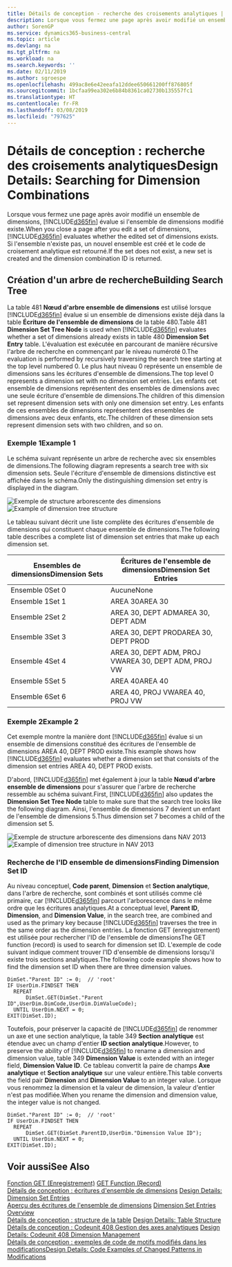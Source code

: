 ```yaml
---
title: Détails de conception - recherche des croisements analytiques | Microsoft Docs
description: Lorsque vous fermez une page après avoir modifié un ensemble de dimensions, Business Central évalue si l'ensemble de dimensions modifié existe. Si l'ensemble n'existe pas, un nouvel ensemble est créé et le code de croisement analytique est retourné.
author: SorenGP
ms.service: dynamics365-business-central
ms.topic: article
ms.devlang: na
ms.tgt_pltfrm: na
ms.workload: na
ms.search.keywords: ''
ms.date: 02/11/2019
ms.author: sgroespe
ms.openlocfilehash: 499ac8e6e42eeafa12ddee650661200ff876805f
ms.sourcegitcommit: 1bcfaa99ea302e6b84b8361ca02730b135557fc1
ms.translationtype: HT
ms.contentlocale: fr-FR
ms.lasthandoff: 03/08/2019
ms.locfileid: "797625"
---
```

# <a name="design-details-searching-for-dimension-combinations"></a><span data-ttu-id="fbb2d-104">Détails de conception : recherche des croisements analytiques</span><span class="sxs-lookup"><span data-stu-id="fbb2d-104">Design Details: Searching for Dimension Combinations</span></span>
<span data-ttu-id="fbb2d-105">Lorsque vous fermez une page après avoir modifié un ensemble de dimensions, [!INCLUDE[d365fin](includes/d365fin_md.md)] évalue si l'ensemble de dimensions modifié existe.</span><span class="sxs-lookup"><span data-stu-id="fbb2d-105">When you close a page after you edit a set of dimensions, [!INCLUDE[d365fin](includes/d365fin_md.md)] evaluates whether the edited set of dimensions exists.</span></span> <span data-ttu-id="fbb2d-106">Si l'ensemble n'existe pas, un nouvel ensemble est créé et le code de croisement analytique est retourné.</span><span class="sxs-lookup"><span data-stu-id="fbb2d-106">If the set does not exist, a new set is created and the dimension combination ID is returned.</span></span>  

## <a name="building-search-tree"></a><span data-ttu-id="fbb2d-107">Création d'un arbre de recherche</span><span class="sxs-lookup"><span data-stu-id="fbb2d-107">Building Search Tree</span></span>  
 <span data-ttu-id="fbb2d-108">La table 481 **Nœud d'arbre ensemble de dimensions** est utilisé lorsque [!INCLUDE[d365fin](includes/d365fin_md.md)] évalue si un ensemble de dimensions existe déjà dans la table **Écriture de l'ensemble de dimensions** de la table 480.</span><span class="sxs-lookup"><span data-stu-id="fbb2d-108">Table 481 **Dimension Set Tree Node** is used when [!INCLUDE[d365fin](includes/d365fin_md.md)] evaluates whether a set of dimensions already exists in table 480 **Dimension Set Entry** table.</span></span> <span data-ttu-id="fbb2d-109">L'évaluation est exécutée en parcourant de manière récursive l'arbre de recherche en commençant par le niveau numéroté 0.</span><span class="sxs-lookup"><span data-stu-id="fbb2d-109">The evaluation is performed by recursively traversing the search tree starting at the top level numbered 0.</span></span> <span data-ttu-id="fbb2d-110">Le plus haut niveau 0 représente un ensemble de dimensions sans les écritures d'ensemble de dimensions.</span><span class="sxs-lookup"><span data-stu-id="fbb2d-110">The top level 0 represents a dimension set with no dimension set entries.</span></span> <span data-ttu-id="fbb2d-111">Les enfants cet ensemble de dimensions représentent des ensembles de dimensions avec une seule écriture d'ensemble de dimensions.</span><span class="sxs-lookup"><span data-stu-id="fbb2d-111">The children of this dimension set represent dimension sets with only one dimension set entry.</span></span> <span data-ttu-id="fbb2d-112">Les enfants de ces ensembles de dimensions représentent des ensembles de dimensions avec deux enfants, etc.</span><span class="sxs-lookup"><span data-stu-id="fbb2d-112">The children of these dimension sets represent dimension sets with two children, and so on.</span></span>  

### <a name="example-1"></a><span data-ttu-id="fbb2d-113">Exemple 1</span><span class="sxs-lookup"><span data-stu-id="fbb2d-113">Example 1</span></span>  
 <span data-ttu-id="fbb2d-114">Le schéma suivant représente un arbre de recherche avec six ensembles de dimensions.</span><span class="sxs-lookup"><span data-stu-id="fbb2d-114">The following diagram represents a search tree with six dimension sets.</span></span> <span data-ttu-id="fbb2d-115">Seule l'écriture d'ensemble de dimensions distinctive est affichée dans le schéma.</span><span class="sxs-lookup"><span data-stu-id="fbb2d-115">Only the distinguishing dimension set entry is displayed in the diagram.</span></span>  

 <span data-ttu-id="fbb2d-116">![Exemple de structure arborescente des dimensions](media/nav2013_dimension_tree.png "Exemple de structure arborescente des dimensions")</span><span class="sxs-lookup"><span data-stu-id="fbb2d-116">![Example of dimension tree structure](media/nav2013_dimension_tree.png "Example of dimension tree structure")</span></span>  

 <span data-ttu-id="fbb2d-117">Le tableau suivant décrit une liste complète des écritures d'ensemble de dimensions qui constituent chaque ensemble de dimensions.</span><span class="sxs-lookup"><span data-stu-id="fbb2d-117">The following table describes a complete list of dimension set entries that make up each dimension set.</span></span>  

|<span data-ttu-id="fbb2d-118">Ensembles de dimensions</span><span class="sxs-lookup"><span data-stu-id="fbb2d-118">Dimension Sets</span></span>|<span data-ttu-id="fbb2d-119">Écritures de l'ensemble de dimensions</span><span class="sxs-lookup"><span data-stu-id="fbb2d-119">Dimension Set Entries</span></span>|  
|--------------------|---------------------------|  
|<span data-ttu-id="fbb2d-120">Ensemble 0</span><span class="sxs-lookup"><span data-stu-id="fbb2d-120">Set 0</span></span>|<span data-ttu-id="fbb2d-121">Aucune</span><span class="sxs-lookup"><span data-stu-id="fbb2d-121">None</span></span>|  
|<span data-ttu-id="fbb2d-122">Ensemble 1</span><span class="sxs-lookup"><span data-stu-id="fbb2d-122">Set 1</span></span>|<span data-ttu-id="fbb2d-123">AREA 30</span><span class="sxs-lookup"><span data-stu-id="fbb2d-123">AREA 30</span></span>|  
|<span data-ttu-id="fbb2d-124">Ensemble 2</span><span class="sxs-lookup"><span data-stu-id="fbb2d-124">Set 2</span></span>|<span data-ttu-id="fbb2d-125">AREA 30, DEPT ADM</span><span class="sxs-lookup"><span data-stu-id="fbb2d-125">AREA 30, DEPT ADM</span></span>|  
|<span data-ttu-id="fbb2d-126">Ensemble 3</span><span class="sxs-lookup"><span data-stu-id="fbb2d-126">Set 3</span></span>|<span data-ttu-id="fbb2d-127">AREA 30, DEPT PROD</span><span class="sxs-lookup"><span data-stu-id="fbb2d-127">AREA 30, DEPT PROD</span></span>|  
|<span data-ttu-id="fbb2d-128">Ensemble 4</span><span class="sxs-lookup"><span data-stu-id="fbb2d-128">Set 4</span></span>|<span data-ttu-id="fbb2d-129">AREA 30, DEPT ADM, PROJ VW</span><span class="sxs-lookup"><span data-stu-id="fbb2d-129">AREA 30, DEPT ADM, PROJ VW</span></span>|  
|<span data-ttu-id="fbb2d-130">Ensemble 5</span><span class="sxs-lookup"><span data-stu-id="fbb2d-130">Set 5</span></span>|<span data-ttu-id="fbb2d-131">AREA 40</span><span class="sxs-lookup"><span data-stu-id="fbb2d-131">AREA 40</span></span>|  
|<span data-ttu-id="fbb2d-132">Ensemble 6</span><span class="sxs-lookup"><span data-stu-id="fbb2d-132">Set 6</span></span>|<span data-ttu-id="fbb2d-133">AREA 40, PROJ VW</span><span class="sxs-lookup"><span data-stu-id="fbb2d-133">AREA 40, PROJ VW</span></span>|  

### <a name="example-2"></a><span data-ttu-id="fbb2d-134">Exemple 2</span><span class="sxs-lookup"><span data-stu-id="fbb2d-134">Example 2</span></span>  
 <span data-ttu-id="fbb2d-135">Cet exemple montre la manière dont [!INCLUDE[d365fin](includes/d365fin_md.md)] évalue si un ensemble de dimensions constitué des écritures de l'ensemble de dimensions AREA 40, DEPT PROD existe.</span><span class="sxs-lookup"><span data-stu-id="fbb2d-135">This example shows how [!INCLUDE[d365fin](includes/d365fin_md.md)] evaluates whether a dimension set that consists of the dimension set entries AREA 40, DEPT PROD exists.</span></span>  

 <span data-ttu-id="fbb2d-136">D'abord, [!INCLUDE[d365fin](includes/d365fin_md.md)] met également à jour la table **Nœud d'arbre ensemble de dimensions** pour s'assurer que l'arbre de recherche ressemble au schéma suivant.</span><span class="sxs-lookup"><span data-stu-id="fbb2d-136">First, [!INCLUDE[d365fin](includes/d365fin_md.md)] also updates the **Dimension Set Tree Node** table to make sure that the search tree looks like the following diagram.</span></span> <span data-ttu-id="fbb2d-137">Ainsi, l'ensemble de dimensions 7 devient un enfant de l'ensemble de dimensions 5.</span><span class="sxs-lookup"><span data-stu-id="fbb2d-137">Thus dimension set 7 becomes a child of the dimension set 5.</span></span>  

 <span data-ttu-id="fbb2d-138">![Exemple de structure arborescente des dimensions dans NAV 2013](media/nav2013_dimension_tree_example2.png "Exemple de structure arborescente des dimensions dans NAV 2013")</span><span class="sxs-lookup"><span data-stu-id="fbb2d-138">![Example of dimension tree structure in NAV 2013](media/nav2013_dimension_tree_example2.png "Example of dimension tree structure in NAV 2013")</span></span>  

### <a name="finding-dimension-set-id"></a><span data-ttu-id="fbb2d-139">Recherche de l'ID ensemble de dimensions</span><span class="sxs-lookup"><span data-stu-id="fbb2d-139">Finding Dimension Set ID</span></span>  
 <span data-ttu-id="fbb2d-140">Au niveau conceptuel, **Code parent**, **Dimension** et **Section analytique**, dans l'arbre de recherche, sont combinés et sont utilisés comme clé primaire, car [!INCLUDE[d365fin](includes/d365fin_md.md)] parcourt l'arborescence dans le même ordre que les écritures analytiques.</span><span class="sxs-lookup"><span data-stu-id="fbb2d-140">At a conceptual level, **Parent ID**, **Dimension**, and **Dimension Value**, in the search tree, are combined and used as the primary key because [!INCLUDE[d365fin](includes/d365fin_md.md)] traverses the tree in the same order as the dimension entries.</span></span> <span data-ttu-id="fbb2d-141">La fonction GET (enregistrement) est utilisée pour rechercher l'ID de l'ensemble de dimensions</span><span class="sxs-lookup"><span data-stu-id="fbb2d-141">The GET function (record) is used to search for dimension set ID.</span></span> <span data-ttu-id="fbb2d-142">L'exemple de code suivant indique comment trouver l'ID d'ensemble de dimensions lorsqu'il existe trois sections analytiques.</span><span class="sxs-lookup"><span data-stu-id="fbb2d-142">The following code example shows how to find the dimension set ID when there are three dimension values.</span></span>  

```  
DimSet."Parent ID" := 0;  // 'root'  
IF UserDim.FINDSET THEN  
  REPEAT  
      DimSet.GET(DimSet."Parent ID",UserDim.DimCode,UserDim.DimValueCode);  
  UNTIL UserDim.NEXT = 0;  
EXIT(DimSet.ID);  

```  

 <span data-ttu-id="fbb2d-143">Toutefois, pour préserver la capacité de [!INCLUDE[d365fin](includes/d365fin_md.md)] de renommer un axe et une section analytique, la table 349 **Section analytique** est étendue avec un champ d'entier **ID section analytique**.</span><span class="sxs-lookup"><span data-stu-id="fbb2d-143">However, to preserve the ability of [!INCLUDE[d365fin](includes/d365fin_md.md)] to rename a dimension and dimension value, table 349 **Dimension Value** is extended with an integer field, **Dimension Value ID**.</span></span> <span data-ttu-id="fbb2d-144">Ce tableau convertit la paire de champs **Axe analytique** et **Section analytique** sur une valeur entière.</span><span class="sxs-lookup"><span data-stu-id="fbb2d-144">This table converts the field pair **Dimension** and **Dimension Value** to an integer value.</span></span> <span data-ttu-id="fbb2d-145">Lorsque vous renommez la dimension et la valeur de dimension, la valeur d'entier n'est pas modifiée.</span><span class="sxs-lookup"><span data-stu-id="fbb2d-145">When you rename the dimension and dimension value, the integer value is not changed.</span></span>  

```  
DimSet."Parent ID" := 0;  // 'root'  
IF UserDim.FINDSET THEN  
  REPEAT  
      DimSet.GET(DimSet.ParentID,UserDim."Dimension Value ID");  
  UNTIL UserDim.NEXT = 0;  
EXIT(DimSet.ID);  

```  

## <a name="see-also"></a><span data-ttu-id="fbb2d-146">Voir aussi</span><span class="sxs-lookup"><span data-stu-id="fbb2d-146">See Also</span></span>  
 <span data-ttu-id="fbb2d-147">[Fonction GET (Enregistrement)](/dynamics-nav/GET-Function--Record-)  </span><span class="sxs-lookup"><span data-stu-id="fbb2d-147">[GET Function (Record)](/dynamics-nav/GET-Function--Record-)  </span></span>  
 <span data-ttu-id="fbb2d-148">[Détails de conception : écritures d'ensemble de dimensions](design-details-dimension-set-entries.md) </span><span class="sxs-lookup"><span data-stu-id="fbb2d-148">[Design Details: Dimension Set Entries](design-details-dimension-set-entries.md) </span></span>  
 <span data-ttu-id="fbb2d-149">[Aperçu des écritures de l'ensemble de dimensions](design-details-dimension-set-entries-overview.md) </span><span class="sxs-lookup"><span data-stu-id="fbb2d-149">[Dimension Set Entries Overview](design-details-dimension-set-entries-overview.md) </span></span>  
 <span data-ttu-id="fbb2d-150">[Détails de conception : structure de la table](design-details-table-structure.md) </span><span class="sxs-lookup"><span data-stu-id="fbb2d-150">[Design Details: Table Structure](design-details-table-structure.md) </span></span>  
 <span data-ttu-id="fbb2d-151">[Détails de conception : Codeunit 408 Gestion des axes analytiques](design-details-codeunit-408-dimension-management.md) </span><span class="sxs-lookup"><span data-stu-id="fbb2d-151">[Design Details: Codeunit 408 Dimension Management](design-details-codeunit-408-dimension-management.md) </span></span>  
 [<span data-ttu-id="fbb2d-152">Détails de conception : exemples de code de motifs modifiés dans les modifications</span><span class="sxs-lookup"><span data-stu-id="fbb2d-152">Design Details: Code Examples of Changed Patterns in Modifications</span></span>](design-details-code-examples-of-changed-patterns-in-modifications.md)
